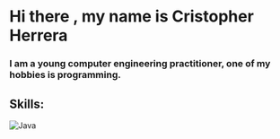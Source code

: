 # Hi there , my name is Cristopher Herrera

### I am a young computer engineering practitioner, one of my hobbies is programming.

## Skills:
  ![Java](https://img.shields.io/badge/dynamic/json?url=<URL>&label=<LABEL>&query=<$.DATA.SUBDATA>&color=<COLOR>&prefix=<PREFIX>&suffix=<SUFFIX>)
